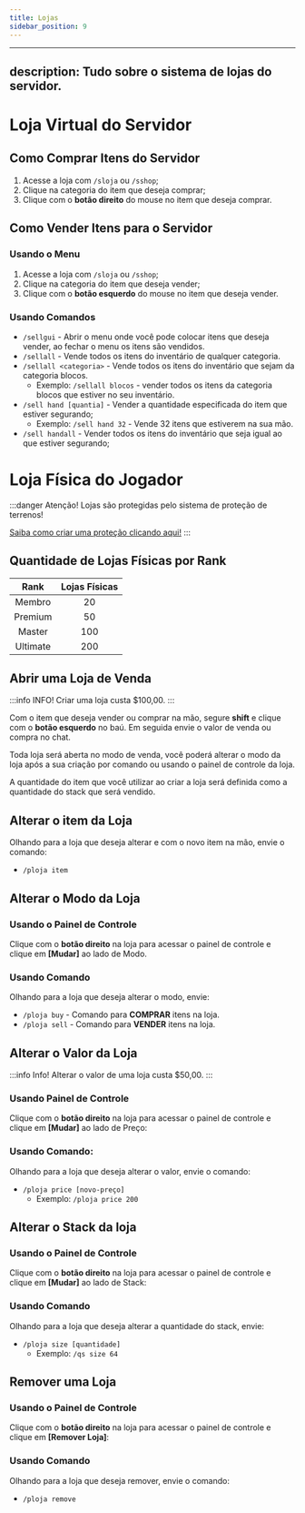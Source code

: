 ```yaml
---
title: Lojas
sidebar_position: 9
---
```

---
description: Tudo sobre o sistema de lojas do servidor.
---

# Loja Virtual do Servidor

## Como Comprar Itens do Servidor
1. Acesse a loja com `/sloja` ou `/sshop`;
2. Clique na categoria do item que deseja comprar;
4. Clique com o **botão direito** do mouse no item que deseja comprar.

## Como Vender Itens para o Servidor

### Usando o Menu
1. Acesse a loja com `/sloja` ou `/sshop`;
2. Clique na categoria do item que deseja vender;
4. Clique com o **botão esquerdo** do mouse no item que deseja vender.

### Usando Comandos
* `/sellgui` - Abrir o menu onde você pode colocar itens que deseja vender, ao fechar o menu os itens são vendidos.
* `/sellall` - Vende todos os itens do inventário de qualquer categoria.
* `/sellall <categoria>` - Vende todos os itens do inventário que sejam da categoria blocos.
  * Exemplo: `/sellall blocos` - vender todos os itens da categoria blocos que estiver no seu inventário.
* `/sell hand [quantia]` - Vender a quantidade especificada do item que estiver segurando;
  * Exemplo: `/sell hand 32` - Vende 32 itens que estiverem na sua mão.
* `/sell handall` - Vender todos os itens do inventário que seja igual ao que estiver segurando;

# Loja Física do Jogador

:::danger Atenção!
Lojas são protegidas pelo sistema de proteção de terrenos!

[Saiba como criar uma proteção clicando aqui!](./protecao/basica.md)
:::

## Quantidade de Lojas Físicas por Rank

|   Rank   | Lojas Físicas |
| :------: | :-----------: |
|  Membro  |       20      |
|  Premium |       50      |
|  Master  |      100      |
| Ultimate |      200      |

## Abrir uma Loja de Venda

:::info INFO!
Criar uma loja custa $100,00.
:::

Com o item que deseja vender ou comprar na mão, segure **shift** e clique com o **botão esquerdo** no baú. Em seguida envie o valor de venda ou compra no chat.

Toda loja será aberta no modo de venda, você poderá alterar o modo da loja após a sua criação por comando ou usando o painel de controle da loja.

A quantidade do item que você utilizar ao criar a loja será definida como a quantidade do stack que será vendido.

## Alterar o item da Loja

Olhando para a loja que deseja alterar e com o novo item na mão, envie o comando:

* `/ploja item`

## Alterar o Modo da Loja

### Usando o Painel de Controle

Clique com o **botão direito** na loja para acessar o painel de controle e clique em **\[Mudar]** ao lado de Modo.

### Usando Comando

Olhando para a loja que deseja alterar o modo, envie:

* `/ploja buy` - Comando para **COMPRAR** itens na loja.
* `/ploja sell` - Comando para **VENDER** itens na loja.

## Alterar o Valor da Loja

:::info Info!
Alterar o valor de uma loja custa $50,00.
:::

### Usando Painel de Controle

Clique com o **botão direito** na loja para acessar o painel de controle e clique em **\[Mudar]** ao lado de Preço:

### Usando Comando:

Olhando para a loja que deseja alterar o valor, envie o comando:

* `/ploja price [novo-preço]`
  * Exemplo: `/ploja price 200`

## Alterar o Stack da loja

### Usando o Painel de Controle

Clique com o **botão direito** na loja para acessar o painel de controle e clique em **\[Mudar]** ao lado de Stack:

### Usando Comando

Olhando para a loja que deseja alterar a quantidade do stack, envie:

* `/ploja size [quantidade]`
  * Exemplo: `/qs size 64`

## Remover uma Loja

### Usando o Painel de Controle

Clique com o **botão direito** na loja para acessar o painel de controle e clique em **\[Remover Loja]**:

### Usando Comando

Olhando para a loja que deseja remover, envie o comando:

* `/ploja remove`

